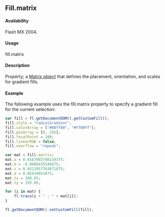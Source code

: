 ## Fill.matrix

#### Availability

Flash MX 2004.

#### Usage

fill.matrix

#### Description

Property; a [Matrix object](../Matrix_object/Matrix_summary.md) that defines the placement, orientation, and scales for gradient fills.

#### Example

The following example uses the fill.matrix property to specify a gradient fill for the current selection:

```javascript
var fill = fl.getDocumentDOM().getCustomFill();
fill.style = "radialGradient";
fill.colorArray = ["#00ff00", "#ff00ff"];
fill.posArray = [0, 255];
fill.focalPoint = 100;
fill.linearRGB = false;
fill.overflow = "repeat";

var mat = fill.matrix;
mat.a = 0.0167083740234375;
mat.b = -0.0096435546875;
mat.c = 0.0312957763671875;
mat.d = 0.05419921875;
mat.tx = 288.65;
mat.ty = 193.05;

for (i in mat) {
    fl.trace(i + " : " + mat[i]);
}

fl.getDocumentDOM().setCustomFill(fill);
```
